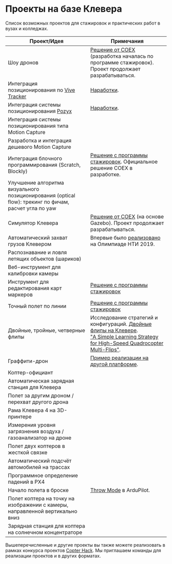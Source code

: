 # Проекты на базе Клевера

Список возможных проектов для стажировок и практических работ в вузах и колледжах.

|Проект/Идея|Примечания|
|------|----------|
|Шоу дронов|[Решение от COEX](https://github.com/CopterExpress/clever-show) (разработка началась по программе стажировок). Проект продолжает разрабатываться.|
|Интеграция позиционирования по [Vive Tracker](https://www.vive.com/ru/accessory/vive-tracker/)|[Наработки](https://github.com/goldarte/roslibsurvive).|
|Интеграция системы позиционирования [Pozyx](https://www.pozyx.io)|[Наработки](https://github.com/goldarte/pozyx_clever).|
|Интеграция системы позиционирования типа Motion Capture||
|Разработка и интеграция дешевого Motion Capture||
|Интеграция блочного программирования (Scratch, Blockly)|[Решение с программы стажировок](clever_blocks.md). Официальное решение COEX в разработке.|
|Улучшение алгоритма визуального позиционирования (optical flow): трекинг по фичам, расчет угла по yaw||
|Симулятор Клевера|[Решение от COEX](https://github.com/CopterExpress/clover_vm) (на основе Gazebo). Проект продолжает разрабатываться.|
|Автоматический захват грузов Клевером|Впервые было [реализовано](https://www.youtube.com/watch?v=E1_ehvJRKxg) на Олимпиаде НТИ 2019.|
|Распознавание и ловля летящих объектов (шариков)||
|Веб-инструмент для калибровки камеры||
|Инструмент для редактирования карт маркеров|[Решение с программы стажировок](arucogenmap.md)|
|Точный полет по линии|[Решение с программы стажировок](https://github.com/Tennessium/robohuyna)|
|Двойные, тройные, четверные флипы|Исследование стратегий и конфигураций. [Двойные флипы на Клевере](https://www.youtube.com/watch?v=AzVs-DRPE5A).<br>["A Simple Learning Strategy for High-Speed Quadrocopter Multi-Flips"](https://ethz.ch/content/dam/ethz/special-interest/mavt/dynamic-systems-n-control/idsc-dam/Research_DAndrea/FMA/LupashinSchoellig_ICRA2010.pdf).|
|Граффити-дрон|[Пример реализации на другой платформе](https://tsuru.su/project/graffiti-drone/).|
|Коптер-официант||
|Автоматическая зарядная станция для Клевера||
|Полет за другим дроном / перехват другого дрона||
|Рама Клевера 4 на 3D-принтере||
|Измерения уровня загрязнения воздуха / газоанализатор на дроне||
|Полет двух коптеров в жесткой связке||
|Автоматический подсчёт автомобилей на трассах||
|Программное определение падений в PX4||
|Начало полета в броске|[Throw Mode](https://ardupilot.org/copter/docs/throw-mode.html) в ArduPilot.|
|Полет коптера на точку на изображении с камеры, направленной вертикально вниз||
|Зарядная станция для коптера на солнечном концентраторе|<!-- placeholder for gitbook-->|

Вышеперечисленные и другие проекты вы также можете реализовать в рамках конкурса проектов [Copter Hack](https://ru.coex.tech/copterhack). Мы приглашаем команды для реализации проектов и в других форматах.
